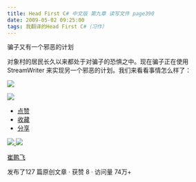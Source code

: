```yaml
---
title: Head First C# 中文版 第九章 读写文件 page390
date: 2009-05-02 09:25:00
tags: 我翻译的Head First C#（习作）
---
```

骗子又有一个邪恶的计划

  

对象村的居民长久以来都处于对骗子的恐惧之中。现在骗子正在使用  StreamWriter  来实现另一个邪恶的计划。我们来看看事情怎么样了：

  

![](https://p-blog.csdn.net/images/p_blog_csdn_net/cuipengfei1/EntryImages/20090502/2009-05-02_09-09-16.jpg)

![](https://p-blog.csdn.net/images/p_blog_csdn_net/cuipengfei1/EntryImages/20090502/2009-05-02_09-22-32.jpg)

  * [ 点赞  ](javascript:;)
  * [ 收藏  ](javascript:;)
  * [ 分享 ](javascript:;)

[ ![](https://profile.csdnimg.cn/5/2/5/3_cuipengfei1)
![](https://g.csdnimg.cn/static/user-reg-year/1x/11.png)
](https://blog.csdn.net/cuipengfei1)

[ 崔鹏飞 ](https://blog.csdn.net/cuipengfei1)

发布了127 篇原创文章  ·  获赞 8  ·  访问量 74万+

